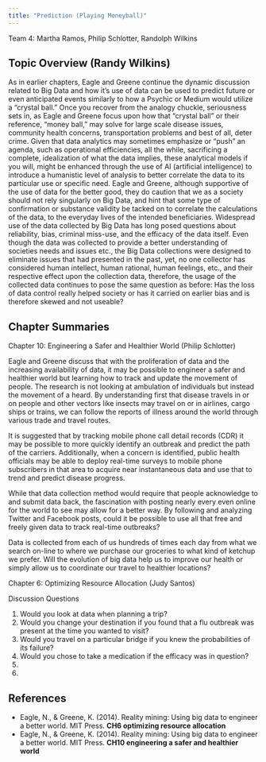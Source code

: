 ```yaml
---
title: "Prediction (Playing Moneyball)"
---
```



Team 4: Martha Ramos, Philip Schlotter, Randolph Wilkins


## Topic Overview (Randy Wilkins)


As in earlier chapters, Eagle and Greene continue the dynamic discussion related to Big Data and how it’s use of data can be used to predict future or even anticipated events similarly to how a Psychic or Medium would utilize a “crystal ball.”  Once you recover from the analogy chuckle, seriousness sets in, as Eagle and Greene focus upon how that “crystal ball” or their reference, “money ball,” may solve for large scale disease issues, community health concerns, transportation problems and best of all, deter crime.
Given that data analytics may sometimes emphasize or “push” an agenda, such as operational efficiencies, all the while, sacrificing a complete, idealization of what the data implies, these analytical models if you will, might be enhanced through the use of AI (artificial intelligence) to introduce a humanistic level of analysis to better correlate the data to its particular use or specific need. Eagle and Greene, although supportive of the use of data for the better good, they do caution that we as a society should not rely singularly on Big Data, and hint that some type of confirmation or substance validity be tacked on to correlate the calculations of the data, to the everyday lives of the intended beneficiaries. 
Widespread use of the data collected by Big Data has long posed questions about reliability, bias, criminal miss-use, and the efficacy of the data itself. Even though the data was collected to provide a better understanding of societies needs and issues etc.,  the Big Data collections were designed to eliminate issues that had presented in the past, yet, no one collector has considered human intellect, human rational, human feelings, etc., and their respective effect upon the collection data, therefore, the usage of the collected data continues to pose the same question as before: Has the loss of data control really helped society or has it carried on earlier bias and is therefore skewed and not useable?


## Chapter Summaries


Chapter 10: Engineering a Safer and Healthier World (Philip Schlotter)

Eagle and Greene discuss that with the proliferation of data and the increasing availability of data, it may be possible to engineer a safer and healthier world but learning how to track and update the movement of people.  The research is not looking at ambulation of individuals but instead the movement of a heard.  By understanding first that disease travels in or on people and other vectors like insects may travel on or in airlines, cargo ships or trains, we can follow the reports of illness around the world through various trade and travel routes.

It is suggested that by tracking mobile phone call detail records (CDR) it may be possible to more quickly identify an outbreak and predict the path of the carriers.  Additionally, when a concern is identified, public health officials may be able to deploy real-time surveys to mobile phone subscribers in that area to acquire near instantaneous data and use that to trend and predict disease progress.

While that data collection method would require that people acknowledge to and submit data back, the fascination with posting nearly every even online for the world to see may allow for a better way.  By following and analyzing Twitter and Facebook posts, could it be possible to use all that free and freely given data to track real-time outbreaks?

Data is collected from each of us hundreds of times each day from what we search on-line to where we purchase our groceries to what kind of ketchup we prefer.  Will the evolution of big data help us to improve our health or simply allow us to coordinate our travel to healthier locations?

Chapter 6: Optimizing Resource Allocation (Judy Santos)






Discussion Questions

1.	Would you look at data when planning a trip?
2.	Would you change your destination if you found that a flu outbreak was present at the time you wanted to visit?
3.	Would you travel on a particular bridge if you knew the probabilities of its failure?
4.	Would you chose to take a medication if the efficacy was in question?
5.	
6.	






## References

* Eagle, N., & Greene, K. (2014). Reality mining: Using big data to engineer a better world. MIT Press. **CH6 optimizing resource allocation**
* Eagle, N., & Greene, K. (2014). Reality mining: Using big data to engineer a better world. MIT Press. **CH10 engineering a safer and healthier world** 

